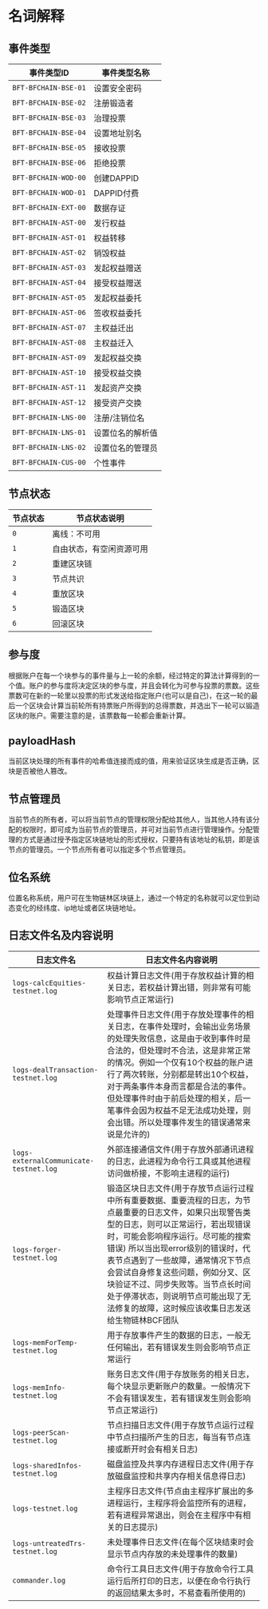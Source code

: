 # 名词解释

## 事件类型

| **事件类型ID**           | **事件类型名称** |
| -------------------- | ---------- |
| `BFT-BFCHAIN-BSE-01` | 设置安全密码     |
| `BFT-BFCHAIN-BSE-02` | 注册锻造者      |
| `BFT-BFCHAIN-BSE-03` | 治理投票       |
| `BFT-BFCHAIN-BSE-04` | 设置地址别名     |
| `BFT-BFCHAIN-BSE-05` | 接收投票       |
| `BFT-BFCHAIN-BSE-06` | 拒绝投票       |
| `BFT-BFCHAIN-WOD-00` | 创建DAPPID   |
| `BFT-BFCHAIN-WOD-01` | DAPPID付费   |
| `BFT-BFCHAIN-EXT-00` | 数据存证       |
| `BFT-BFCHAIN-AST-00` | 发行权益       |
| `BFT-BFCHAIN-AST-01` | 权益转移       |
| `BFT-BFCHAIN-AST-02` | 销毁权益       |
| `BFT-BFCHAIN-AST-03` | 发起权益赠送     |
| `BFT-BFCHAIN-AST-04` | 接受权益赠送     |
| `BFT-BFCHAIN-AST-05` | 发起权益委托     |
| `BFT-BFCHAIN-AST-06` | 签收权益委托     |
| `BFT-BFCHAIN-AST-07` | 主权益迁出      |
| `BFT-BFCHAIN-AST-08` | 主权益迁入      |
| `BFT-BFCHAIN-AST-09` | 发起权益交换     |
| `BFT-BFCHAIN-AST-10` | 接受权益交换     |
| `BFT-BFCHAIN-AST-11` | 发起资产交换     |
| `BFT-BFCHAIN-AST-12` | 接受资产交换     |
| `BFT-BFCHAIN-LNS-00` | 注册/注销位名    |
| `BFT-BFCHAIN-LNS-01` | 设置位名的解析值   |
| `BFT-BFCHAIN-LNS-02` | 设置位名的管理员   |
| `BFT-BFCHAIN-CUS-00` | 个性事件       |

## 节点状态

| **节点状态** | **节点状态说明**   |
| -------- | ------------ |
| `0`      | 离线：不可用       |
| `1`      | 自由状态，有空闲资源可用 |
| `2`      | 重建区块链        |
| `3`      | 节点共识         |
| `4`      | 重放区块         |
| `5`      | 锻造区块         |
| `6`      | 回滚区块         |

## 参与度

根据账户在每一个块参与的事件量与上一轮的余额，经过特定的算法计算得到的一个值。账户的参与度将决定区块的参与度，并且会转化为可参与投票的票数。这些票数可在新的一轮里以投票的形式发送给指定账户(也可以是自己)，在这一轮的最后一个区块会计算当前轮所有持票账户所得到的总得票数，并选出下一轮可以锻造区块的账户。需要注意的是，该票数每一轮都会重新计算。

## payloadHash

当前区块处理的所有事件的哈希值连接而成的值，用来验证区块生成是否正确，区块是否被他人篡改。

## 节点管理员

当前节点的所有者，可以将当前节点的管理权限分配给其他人，当其他人持有该分配的权限时，即可成为当前节点的管理员，并可对当前节点进行管理操作。分配管理的方式是通过授予指定区块链地址的形式授权，只要持有该地址的私钥，即是该节点的管理员。一个节点所有者可以指定多个节点管理员。

## 位名系统

位置名称系统，用户可在生物链林区块链上，通过一个特定的名称就可以定位到动态变化的经纬度、ip地址或者区块链地址。

## 日志文件名及内容说明

| **日志文件名**                              | **日志文件名内容说明**                                                                                                                                                                                                         |
| -------------------------------------- | --------------------------------------------------------------------------------------------------------------------------------------------------------------------------------------------------------------------- |
| `logs-calcEquities-testnet.log`        | 权益计算日志文件(用于存放权益计算的相关日志，若权益计算出错，则非常有可能影响节点正常运行)                                                                                                                                                                        |
| `logs-dealTransaction-testnet.log`     | 处理事件日志文件(用于存放处理事件的相关日志，在事件处理时，会输出业务场景的处理失败信息，这是由于收到事件时是合法的，但处理时不合法，这是非常正常的情况。例如一个仅有10个权益的账户进行了两次转账，分别都是转出10个权益，对于两条事件本身而言都是合法的事件。但处理事件时由于前后处理的相关，后一笔事件会因为权益不足无法成功处理，则会出错。所以处理事件发生的错误通常来说是允许的)                         |
| `logs-externalCommunicate-testnet.log` | 外部连接通信文件(用于存放外部通讯进程的日志，此进程为命令行工具或其他进程访问做桥接，不影响主进程的运行)                                                                                                                                                                 |
| `logs-forger-testnet.log`              | 锻造区块日志文件(用于存放节点运行过程中所有重要数据、重要流程的日志，为节点最重要的日志文件，如果只出现警告类型的日志，则可以正常运行，若出现错误时，可能会影响程序运行。尽可能的搜索错误) 所以当出现error级别的错误时，代表节点遇到了一些故障，通常情况下节点会尝试自身修复这些问题，例如分叉、区块验证不过、同步失败等。当节点长时间处于停滞状态，则说明节点可能出现了无法修复的故障，这时候应该收集日志发送给生物链林BCF团队 |
| `logs-memForTemp-testnet.log`          | 用于存放事件产生的数据的日志，一般无任何输出，若有错误发生则会影响节点正常运行                                                                                                                                                                               |
| `logs-memInfo-testnet.log`             | 账务日志文件(用于存放账务的相关日志，每个块显示更新账户的数量。一般情况下不会有错误发生，若有错误发生则会影响节点正常运行)                                                                                                                                                        |
| `logs-peerScan-testnet.log`            | 节点扫描日志文件(用于存放节点运行过程中节点扫描所产生的日志，每当有节点连接或断开时会有相关日志)                                                                                                                                                                     |
| `logs-sharedInfos-testnet.log`         | 磁盘监控及共享内存进程日志文件(用于存放磁盘监控和共享内存相关信息得日志)                                                                                                                                                                                 |
| `logs-testnet.log`                     | 主程序日志文件(节点由主程序扩展出的多进程运行，主程序将会监控所有的进程，若有进程异常退出，则会在主程序中有相关的日志提示)                                                                                                                                                        |
| `logs-untreatedTrs-testnet.log`        | 未处理事件日志文件(在每个区块结束时会显示节点内存放的未处理事件的数量)                                                                                                                                                                                  |
| `commander.log`                        | 命令行工具日志文件(用于存放命令行工具运行后所打印的日志，以便在命令行执行的返回结果太多时，不易查看所使用的)                                                                                                                                                               |
